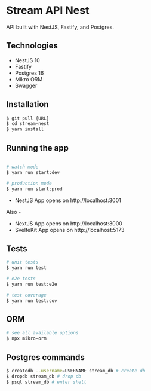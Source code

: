# Stream API Nest

API built with NestJS, Fastify, and Postgres. 

## Technologies

- NestJS 10
- Fastify
- Postgres 16
- Mikro ORM
- Swagger

## Installation

```bash
$ git pull {URL}
$ cd stream-nest
$ yarn install
```

## Running the app

```bash

# watch mode
$ yarn run start:dev

# production mode
$ yarn run start:prod
```

- NestJS App opens on http://localhost:3001

Also -
- NextJS App opens on http://localhost:3000
- SvelteKit App opens on http://localhost:5173


## Tests

```bash
# unit tests
$ yarn run test

# e2e tests
$ yarn run test:e2e

# test coverage
$ yarn run test:cov
```

## ORM
```bash
# see all available options
$ npx mikro-orm
```


## Postgres commands
```bash
$ createdb --username=USERNAME stream_db # create db
$ dropdb stream_db # drop db
$ psql stream_db # enter shell
```